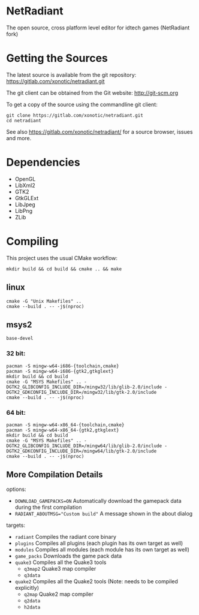 NetRadiant
==========

The open source, cross platform level editor for idtech games (NetRadiant fork)

# Getting the Sources

The latest source is available from the git repository:
https://gitlab.com/xonotic/netradiant.git

The git client can be obtained from the Git website:
http://git-scm.org

To get a copy of the source using the commandline git client:
```
git clone https://gitlab.com/xonotic/netradiant.git
cd netradiant
```

See also https://gitlab.com/xonotic/netradiant/ for a source browser, issues and more.

# Dependencies

 * OpenGL
 * LibXml2
 * GTK2
 * GtkGLExt
 * LibJpeg
 * LibPng
 * ZLib

# Compiling

This project uses the usual CMake workflow:

    mkdir build && cd build && cmake .. && make

## linux

```
cmake -G "Unix Makefiles" ..
cmake --build . -- -j$(nproc)
```

## msys2

`base-devel`

### 32 bit:

```
pacman -S mingw-w64-i686-{toolchain,cmake}
pacman -S mingw-w64-i686-{gtk2,gtkglext}
mkdir build && cd build
cmake -G "MSYS Makefiles" .. -DGTK2_GLIBCONFIG_INCLUDE_DIR=/mingw32/lib/glib-2.0/include -DGTK2_GDKCONFIG_INCLUDE_DIR=/mingw32/lib/gtk-2.0/include
cmake --build . -- -j$(nproc)
```

### 64 bit:

```
pacman -S mingw-w64-x86_64-{toolchain,cmake}
pacman -S mingw-w64-x86_64-{gtk2,gtkglext}
mkdir build && cd build
cmake -G "MSYS Makefiles" .. -DGTK2_GLIBCONFIG_INCLUDE_DIR=/mingw64/lib/glib-2.0/include -DGTK2_GDKCONFIG_INCLUDE_DIR=/mingw64/lib/gtk-2.0/include
cmake --build . -- -j$(nproc)
```

More Compilation Details
------------------------

options:
 * `DOWNLOAD_GAMEPACKS=ON`
   Automatically download the gamepack data during the first compilation
 * `RADIANT_ABOUTMSG="Custom build"`
   A message shown in the about dialog

targets:
 * `radiant`    Compiles the radiant core binary
 * `plugins`    Compiles all plugins (each plugin has its own target as well)
 * `modules`    Compiles all modules (each module has its own target as well)
 * `game_packs` Downloads the game pack data
 * `quake3`     Compiles all the Quake3 tools
   - `q3map2`    Quake3 map compiler
   - `q3data`
 * `quake2`     Compiles all the Quake2 tools (Note: needs to be compiled explicitly)
   - `q2map`     Quake2 map compiler
   - `q2data`
   - `h2data`

